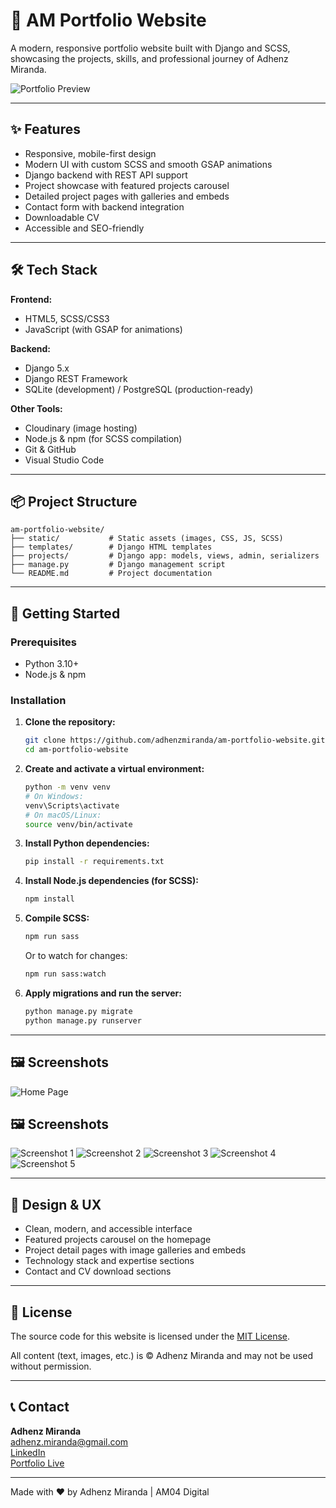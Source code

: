 # 🎨 AM Portfolio Website

A modern, responsive portfolio website built with Django and SCSS, showcasing the projects, skills, and professional journey of Adhenz Miranda.

![Portfolio Preview](static/assets/images/navbar/PortfolioLogo.png)

---

## ✨ Features

- Responsive, mobile-first design
- Modern UI with custom SCSS and smooth GSAP animations
- Django backend with REST API support
- Project showcase with featured projects carousel
- Detailed project pages with galleries and embeds
- Contact form with backend integration
- Downloadable CV
- Accessible and SEO-friendly

---

## 🛠️ Tech Stack

**Frontend:**

- HTML5, SCSS/CSS3
- JavaScript (with GSAP for animations)

**Backend:**

- Django 5.x
- Django REST Framework
- SQLite (development) / PostgreSQL (production-ready)

**Other Tools:**

- Cloudinary (image hosting)
- Node.js & npm (for SCSS compilation)
- Git & GitHub
- Visual Studio Code

---

## 📦 Project Structure

```
am-portfolio-website/
├── static/           # Static assets (images, CSS, JS, SCSS)
├── templates/        # Django HTML templates
├── projects/         # Django app: models, views, admin, serializers
├── manage.py         # Django management script
└── README.md         # Project documentation
```

---

## 🚀 Getting Started

### Prerequisites

- Python 3.10+
- Node.js & npm

### Installation

1. **Clone the repository:**

   ```sh
   git clone https://github.com/adhenzmiranda/am-portfolio-website.git
   cd am-portfolio-website
   ```

2. **Create and activate a virtual environment:**

   ```sh
   python -m venv venv
   # On Windows:
   venv\Scripts\activate
   # On macOS/Linux:
   source venv/bin/activate
   ```

3. **Install Python dependencies:**

   ```sh
   pip install -r requirements.txt
   ```

4. **Install Node.js dependencies (for SCSS):**

   ```sh
   npm install
   ```

5. **Compile SCSS:**

   ```sh
   npm run sass
   ```

   Or to watch for changes:

   ```sh
   npm run sass:watch
   ```

6. **Apply migrations and run the server:**
   ```sh
   python manage.py migrate
   python manage.py runserver
   ```

---

## 🖼️ Screenshots

![Home Page](static/assets/images/navbar/PortfolioLogo.png)

<!-- Add more screenshots as needed -->

## 🖼️ Screenshots

![Screenshot 1](static/assets/screenshots/s1.png)
![Screenshot 2](static/assets/screenshots/s2.png)
![Screenshot 3](static/assets/screenshots/s3.png)
![Screenshot 4](static/assets/screenshots/s4.png)
![Screenshot 5](static/assets/screenshots/s5.png)

---

## 🎨 Design & UX

- Clean, modern, and accessible interface
- Featured projects carousel on the homepage
- Project detail pages with image galleries and embeds
- Technology stack and expertise sections
- Contact and CV download sections

---

## 📄 License

The source code for this website is licensed under the [MIT License](LICENSE).

All content (text, images, etc.) is © Adhenz Miranda and may not be used without permission.

---

## 📞 Contact

**Adhenz Miranda**  
[adhenz.miranda@gmail.com](mailto:adhenz.miranda@gmail.com)  
[LinkedIn](https://linkedin.com/in/am04)  
[Portfolio Live](https://am04-c1eccbd13c2a.herokuapp.com/)

---

Made with ❤️ by Adhenz Miranda | AM04 Digital
